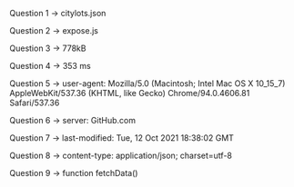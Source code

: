 Question 1 -> citylots.json

Question 2 -> expose.js

Question 3 -> 778kB

Question 4 -> 353 ms

Question 5 -> user-agent: Mozilla/5.0 (Macintosh; Intel Mac OS X 10_15_7) AppleWebKit/537.36 (KHTML, like Gecko) Chrome/94.0.4606.81 Safari/537.36

Question 6 -> server: GitHub.com

Question 7 -> last-modified: Tue, 12 Oct 2021 18:38:02 GMT

Question 8 -> content-type: application/json; charset=utf-8

Question 9 -> function fetchData()
